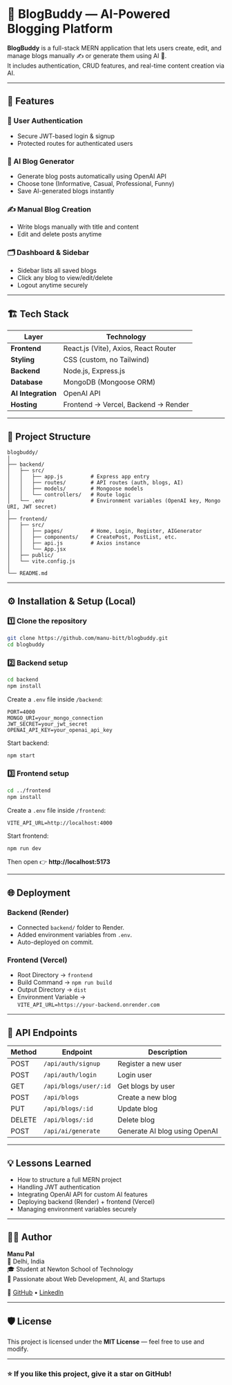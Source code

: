 # 📝 BlogBuddy — AI-Powered Blogging Platform

**BlogBuddy** is a full-stack MERN application that lets users create, edit, and manage blogs manually ✍️ or generate them using AI 🤖.  
It includes authentication, CRUD features, and real-time content creation via AI.  

---

## 🚀 Features

### 👤 User Authentication
- Secure JWT-based login & signup  
- Protected routes for authenticated users  

### 🧠 AI Blog Generator
- Generate blog posts automatically using OpenAI API  
- Choose tone (Informative, Casual, Professional, Funny)  
- Save AI-generated blogs instantly  

### ✍️ Manual Blog Creation
- Write blogs manually with title and content  
- Edit and delete posts anytime  

### 🗂️ Dashboard & Sidebar
- Sidebar lists all saved blogs  
- Click any blog to view/edit/delete  
- Logout anytime securely  

---

## 🏗️ Tech Stack

| Layer | Technology |
|-------|-------------|
| **Frontend** | React.js (Vite), Axios, React Router |
| **Styling** | CSS (custom, no Tailwind) |
| **Backend** | Node.js, Express.js |
| **Database** | MongoDB (Mongoose ORM) |
| **AI Integration** | OpenAI API |
| **Hosting** | Frontend → Vercel, Backend → Render |

---

## 📁 Project Structure

```
blogbuddy/
│
├── backend/
│   ├── src/
│   │   ├── app.js         # Express app entry
│   │   ├── routes/        # API routes (auth, blogs, AI)
│   │   ├── models/        # Mongoose models
│   │   └── controllers/   # Route logic
│   └── .env               # Environment variables (OpenAI key, Mongo URI, JWT secret)
│
├── frontend/
│   ├── src/
│   │   ├── pages/         # Home, Login, Register, AIGenerator
│   │   ├── components/    # CreatePost, PostList, etc.
│   │   ├── api.js         # Axios instance
│   │   └── App.jsx
│   ├── public/
│   └── vite.config.js
│
└── README.md
```

---

## ⚙️ Installation & Setup (Local)

### 1️⃣ Clone the repository
```bash
git clone https://github.com/manu-bitt/blogbuddy.git
cd blogbuddy
```

### 2️⃣ Backend setup
```bash
cd backend
npm install
```

Create a `.env` file inside `/backend`:
```env
PORT=4000
MONGO_URI=your_mongo_connection
JWT_SECRET=your_jwt_secret
OPENAI_API_KEY=your_openai_api_key
```

Start backend:
```bash
npm start
```

### 3️⃣ Frontend setup
```bash
cd ../frontend
npm install
```

Create a `.env` file inside `/frontend`:
```env
VITE_API_URL=http://localhost:4000
```

Start frontend:
```bash
npm run dev
```

Then open 👉 **http://localhost:5173**

---

## 🌐 Deployment

### Backend (Render)
- Connected `backend/` folder to Render.
- Added environment variables from `.env`.
- Auto-deployed on commit.

### Frontend (Vercel)
- Root Directory → `frontend`
- Build Command → `npm run build`
- Output Directory → `dist`
- Environment Variable →  
  `VITE_API_URL=https://your-backend.onrender.com`

---

## 🧩 API Endpoints

| Method | Endpoint | Description |
|--------|-----------|-------------|
| POST | `/api/auth/signup` | Register a new user |
| POST | `/api/auth/login` | Login user |
| GET | `/api/blogs/user/:id` | Get blogs by user |
| POST | `/api/blogs` | Create a new blog |
| PUT | `/api/blogs/:id` | Update blog |
| DELETE | `/api/blogs/:id` | Delete blog |
| POST | `/api/ai/generate` | Generate AI blog using OpenAI |

---

## 💡 Lessons Learned
- How to structure a full MERN project  
- Handling JWT authentication  
- Integrating OpenAI API for custom AI features  
- Deploying backend (Render) + frontend (Vercel)  
- Managing environment variables securely  

---

## 👨‍💻 Author
**Manu Pal**  
📍 Delhi, India  
🎓 Student at Newton School of Technology  
💬 Passionate about Web Development, AI, and Startups  

🔗 [GitHub](https://github.com/manu-bitt) • [LinkedIn](https://linkedin.com)

---

## 🛡️ License
This project is licensed under the **MIT License** — feel free to use and modify.

---

### ⭐ If you like this project, give it a star on GitHub!
